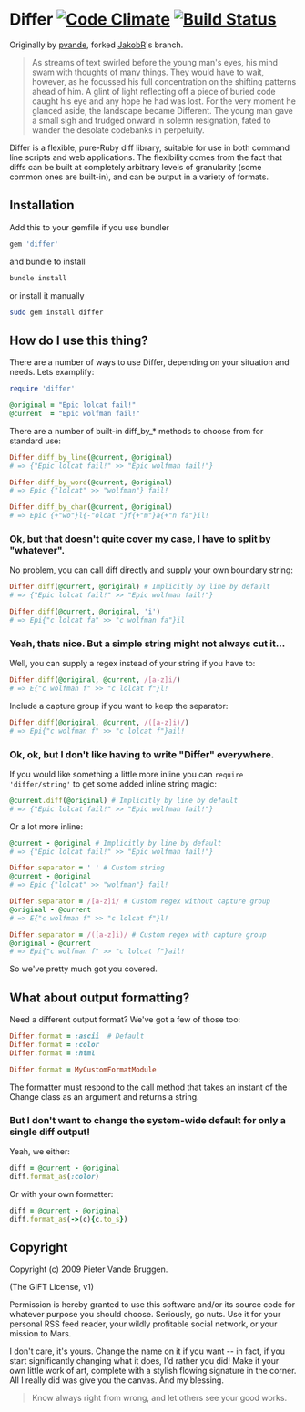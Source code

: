 # Differ [![Code Climate](https://codeclimate.com/github/emintham/differ.png)](https://codeclimate.com/github/emintham/differ) [![Build Status](https://travis-ci.org/emintham/differ.svg?branch=master)](https://travis-ci.org/emintham/differ)

Originally by [pvande](https://github.com/pvande/differ), forked [JakobR](https://github.com/JakobR/differ/tree/jr)'s branch.

> As streams of text swirled before the young man's eyes, his mind swam with thoughts of many things. They would have to wait, however, as he focussed his full concentration on the shifting patterns ahead of him. A glint of light reflecting off a piece of buried code caught his eye and any hope he had was lost. For the very moment he glanced aside, the landscape became Different.
> The young man gave a small sigh and trudged onward in solemn resignation, fated to wander the desolate codebanks in perpetuity.

Differ is a flexible, pure-Ruby diff library, suitable for use in both command
line scripts and web applications.  The flexibility comes from the fact that
diffs can be built at completely arbitrary levels of granularity (some common
ones are built-in), and can be output in a variety of formats.

## Installation

Add this to your gemfile if you use bundler

```ruby
gem 'differ'
```

and bundle to install

```bash
bundle install
```

or install it manually

```bash
sudo gem install differ
```

## How do I use this thing?

There are a number of ways to use Differ, depending on your situation and needs. Lets examplify:

```ruby
require 'differ'

@original = "Epic lolcat fail!"
@current  = "Epic wolfman fail!"
```

There are a number of built-in diff_by_* methods to choose from for standard use:

```ruby
Differ.diff_by_line(@current, @original)
# => {"Epic lolcat fail!" >> "Epic wolfman fail!"}

Differ.diff_by_word(@current, @original)
# => Epic {"lolcat" >> "wolfman"} fail!

Differ.diff_by_char(@current, @original)
# => Epic {+"wo"}l{-"olcat "}f{+"m"}a{+"n fa"}il!
```

### Ok, but that doesn't quite cover my case, I have to split by "whatever".

No problem, you can call diff directly and supply your own boundary string:

```ruby
Differ.diff(@current, @original) # Implicitly by line by default
# => {"Epic lolcat fail!" >> "Epic wolfman fail!"}

Differ.diff(@current, @original, 'i')
# => Epi{"c lolcat fa" >> "c wolfman fa"}il
```

### Yeah, thats nice. But a simple string might not always cut it...

Well, you can supply a regex instead of your string if you have to:

```ruby
Differ.diff(@original, @current, /[a-z]i/)
# => E{"c wolfman f" >> "c lolcat f"}l!
```

Include a capture group if you want to keep the separator:

```ruby
Differ.diff(@original, @current, /([a-z]i)/)
# => Epi{"c wolfman f" >> "c lolcat f"}ail!
```

### Ok, ok, but I don't like having to write "Differ" everywhere.

If you would like something a little more inline you can `require 'differ/string'` to get some added inline string magic:

```ruby
@current.diff(@original) # Implicitly by line by default
# => {"Epic lolcat fail!" >> "Epic wolfman fail!"}
```

Or a lot more inline:

```ruby
@current - @original # Implicitly by line by default
# => {"Epic lolcat fail!" >> "Epic wolfman fail!"}

Differ.separator = ' ' # Custom string
@current - @original
# => Epic {"lolcat" >> "wolfman"} fail!

Differ.separator = /[a-z]i/ # Custom regex without capture group
@original - @current
# => E{"c wolfman f" >> "c lolcat f"}l!

Differ.separator = /([a-z]i)/ # Custom regex with capture group
@original - @current
# => Epi{"c wolfman f" >> "c lolcat f"}ail!
```

So we've pretty much got you covered.

## What about output formatting?

Need a different output format?  We've got a few of those too:

```ruby
Differ.format = :ascii  # Default
Differ.format = :color
Differ.format = :html

Differ.format = MyCustomFormatModule
```

The formatter must respond to the call method that takes an instant of the Change class as an argument and returns a string.

### But I don't want to change the system-wide default for only a single diff output!

Yeah, we either:

```ruby
diff = @current - @original
diff.format_as(:color)
```

Or with your own formatter:

```ruby
diff = @current - @original
diff.format_as(->(c){c.to_s})
```

## Copyright

Copyright (c) 2009 Pieter Vande Bruggen.

(The GIFT License, v1)

Permission is hereby granted to use this software and/or its source code for
whatever purpose you should choose. Seriously, go nuts. Use it for your personal
RSS feed reader, your wildly profitable social network, or your mission to Mars.

I don't care, it's yours. Change the name on it if you want -- in fact, if you
start significantly changing what it does, I'd rather you did! Make it your own
little work of art, complete with a stylish flowing signature in the corner. All
I really did was give you the canvas.  And my blessing.

> Know always right from wrong, and let others see your good works.
